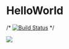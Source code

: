 # HelloWorld

/*
[![Build Status](https://travis-ci.org/PiotrKowandy/HelloWorld.svg?branch=master)](https://travis-ci.org/PiotrKowandy/HelloWorld)
*/

<a href="https://travis-ci.org/PiotrKowandy/HelloWorld"><img src="https://travis-ci.org/PiotrKowandy/HelloWorld.svg?branch=master"></a>
